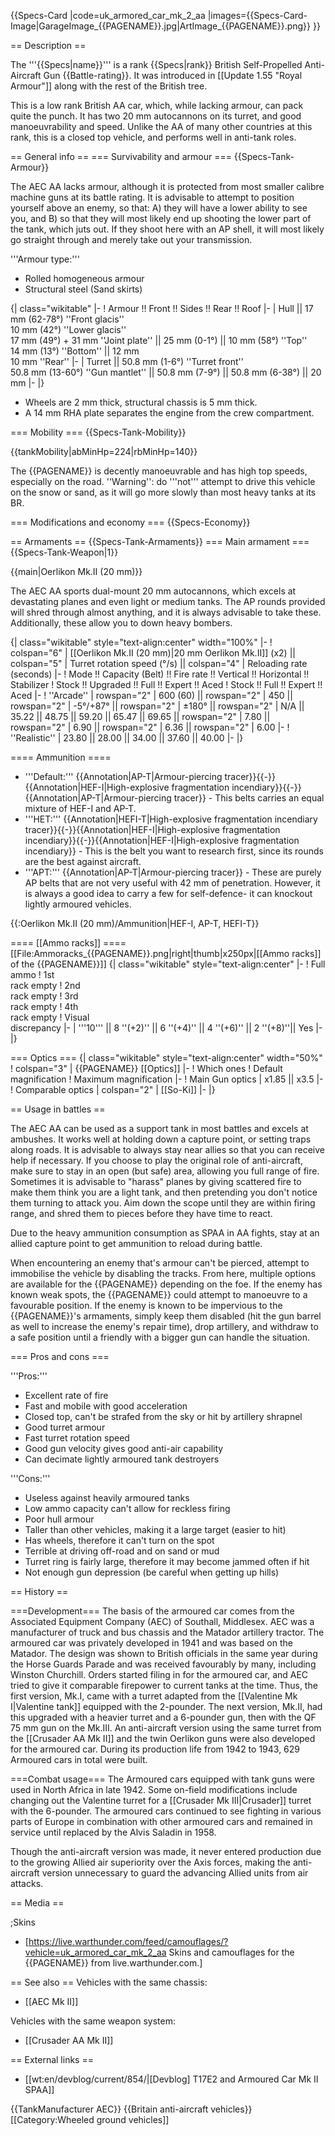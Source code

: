 {{Specs-Card
|code=uk_armored_car_mk_2_aa
|images={{Specs-Card-Image|GarageImage_{{PAGENAME}}.jpg|ArtImage_{{PAGENAME}}.png}}
}}

== Description ==
<!-- ''In the description, the first part should be about the history of the creation and combat usage of the vehicle, as well as its key features. In the second part, tell the reader about the ground vehicle in the game. Insert a screenshot of the vehicle, so that if the novice player does not remember the vehicle by name, he will immediately understand what kind of vehicle the article is talking about.'' -->
The '''{{Specs|name}}''' is a rank {{Specs|rank}} British Self-Propelled Anti-Aircraft Gun {{Battle-rating}}. It was introduced in [[Update 1.55 "Royal Armour"]] along with the rest of the British tree.

This is a low rank British AA car, which, while lacking armour, can pack quite the punch. It has two 20 mm autocannons on its turret, and good manoeuvrability and speed. Unlike the AA of many other countries at this rank, this is a closed top vehicle, and performs well in anti-tank roles.

== General info ==
=== Survivability and armour ===
{{Specs-Tank-Armour}}
<!-- ''Describe armour protection. Note the most well protected and key weak areas. Appreciate the layout of modules as well as the number and location of crew members. Is the level of armour protection sufficient, is the placement of modules helpful for survival in combat? If necessary use a visual template to indicate the most secure and weak zones of the armour.'' -->
The AEC AA lacks armour, although it is protected from most smaller calibre machine guns at its battle rating. It is advisable to attempt to position yourself above an enemy, so that: A) they will have a lower ability to see you, and B) so that they will most likely end up shooting the lower part of the tank, which juts out. If they shoot here with an AP shell, it will most likely go straight through and merely take out your transmission.

'''Armour type:'''

* Rolled homogeneous armour
* Structural steel (Sand skirts)

{| class="wikitable"
|-
! Armour !! Front !! Sides !! Rear !! Roof
|-
| Hull || 17 mm (62-78°) ''Front glacis'' <br> 10 mm (42°) ''Lower glacis'' <br> 17 mm (49°) + 31 mm ''Joint plate'' || 25 mm (0-1°) || 10 mm (58°) ''Top'' <br> 14 mm (13°) ''Bottom'' || 12 mm <br> 10 mm ''Rear''
|-
| Turret || 50.8 mm (1-6°) ''Turret front'' <br> 50.8 mm (13-60°) ''Gun mantlet'' || 50.8 mm (7-9°) || 50.8 mm (6-38°) || 20 mm
|-
|}

* Wheels are 2 mm thick, structural chassis is 5 mm thick.
* A 14 mm RHA plate separates the engine from the crew compartment.

=== Mobility ===
{{Specs-Tank-Mobility}}
<!-- ''Write about the mobility of the ground vehicle. Estimate the specific power and manoeuvrability, as well as the maximum speed forwards and backwards.'' -->

{{tankMobility|abMinHp=224|rbMinHp=140}}

The {{PAGENAME}} is decently manoeuvrable and has high top speeds, especially on the road. ''Warning'': do '''not''' attempt to drive this vehicle on the snow or sand, as it will go more slowly than most heavy tanks at its BR.

=== Modifications and economy ===
{{Specs-Economy}}

== Armaments ==
{{Specs-Tank-Armaments}}
=== Main armament ===
{{Specs-Tank-Weapon|1}}
<!-- ''Give the reader information about the characteristics of the main gun. Assess its effectiveness in a battle based on the reloading speed, ballistics and the power of shells. Do not forget about the flexibility of the fire, that is how quickly the cannon can be aimed at the target, open fire on it and aim at another enemy. Add a link to the main article on the gun: <code><nowiki>{{main|Name of the weapon}}</nowiki></code>. Describe in general terms the ammunition available for the main gun. Give advice on how to use them and how to fill the ammunition storage.'' -->
{{main|Oerlikon Mk.II (20 mm)}}

The AEC AA sports dual-mount 20 mm autocannons, which excels at devastating planes and even light or medium tanks. The AP rounds provided will shred through almost anything, and it is always advisable to take these. Additionally, these allow you to down heavy bombers.

{| class="wikitable" style="text-align:center" width="100%"
|-
! colspan="6" | [[Oerlikon Mk.II (20 mm)|20 mm Oerlikon Mk.II]] (x2) || colspan="5" | Turret rotation speed (°/s) || colspan="4" | Reloading rate (seconds)
|-
! Mode !! Capacity (Belt) !! Fire rate !! Vertical !! Horizontal !! Stabilizer
! Stock !! Upgraded !! Full !! Expert !! Aced
! Stock !! Full !! Expert !! Aced
|-
! ''Arcade''
| rowspan="2" | 600 (60) || rowspan="2" | 450 || rowspan="2" | -5°/+87° || rowspan="2" | ±180° || rowspan="2" | N/A || 35.22 || 48.75 || 59.20 || 65.47 || 69.65 || rowspan="2" | 7.80 || rowspan="2" | 6.90 || rowspan="2" | 6.36 || rowspan="2" | 6.00
|-
! ''Realistic''
| 23.80 || 28.00 || 34.00 || 37.60 || 40.00
|-
|}

==== Ammunition ====

* '''Default:''' {{Annotation|AP-T|Armour-piercing tracer}}{{-}}{{Annotation|HEF-I|High-explosive fragmentation incendiary}}{{-}}{{Annotation|AP-T|Armour-piercing tracer}} - This belts carries an equal mixture of HEF-I and AP-T.
* '''HET:''' {{Annotation|HEFI-T|High-explosive fragmentation incendiary tracer}}{{-}}{{Annotation|HEF-I|High-explosive fragmentation incendiary}}{{-}}{{Annotation|HEF-I|High-explosive fragmentation incendiary}} - This is the belt you want to research first, since its rounds are the best against aircraft.
* '''APT:''' {{Annotation|AP-T|Armour-piercing tracer}} - These are purely AP belts that are not very useful with 42 mm of penetration. However, it is always a good idea to carry a few for self-defence- it can knockout lightly armoured vehicles.

{{:Oerlikon Mk.II (20 mm)/Ammunition|HEF-I, AP-T, HEFI-T}}

==== [[Ammo racks]] ====
[[File:Ammoracks_{{PAGENAME}}.png|right|thumb|x250px|[[Ammo racks]] of the {{PAGENAME}}]]
{| class="wikitable" style="text-align:center"
|-
! Full<br>ammo
! 1st<br>rack empty
! 2nd<br>rack empty
! 3rd<br>rack empty
! 4th<br>rack empty
! Visual<br>discrepancy
|-
| '''10''' || 8 ''(+2)'' || 6 ''(+4)'' || 4 ''(+6)'' || 2 ''(+8)''|| Yes
|-
|}

=== Optics ===
{| class="wikitable" style="text-align:center" width="50%"
! colspan="3" | {{PAGENAME}} [[Optics]]
|-
! Which ones
! Default magnification
! Maximum magnification
|-
! Main Gun optics
| x1.85 || x3.5
|-
! Comparable optics
| colspan="2" | [[So-Ki]]
|-
|}

== Usage in battles ==
<!-- ''Describe the tactics of playing in the vehicle, the features of using vehicles in the team and advice on tactics. Refrain from creating a "guide" - do not impose a single point of view but instead give the reader food for thought. Describe the most dangerous enemies and give recommendations on fighting them. If necessary, note the specifics of the game in different modes (AB, RB, SB).'' -->
The AEC AA can be used as a support tank in most battles and excels at ambushes. It works well at holding down a capture point, or setting traps along roads. It is advisable to always stay near allies so that you can receive help if necessary. If you choose to play the original role of anti-aircraft, make sure to stay in an open (but safe) area, allowing you full range of fire. Sometimes it is advisable to "harass" planes by giving scattered fire to make them think you are a light tank, and then pretending you don't notice them turning to attack you. Aim down the scope until they are within firing range, and shred them to pieces before they have time to react.

Due to the heavy ammunition consumption as SPAA in AA fights, stay at an allied capture point to get ammunition to reload during battle.

When encountering an enemy that's armour can't be pierced, attempt to immobilise the vehicle by disabling the tracks. From here, multiple options are available for the {{PAGENAME}} depending on the foe. If the enemy has known weak spots, the {{PAGENAME}} could attempt to manoeuvre to a favourable position. If the enemy is known to be impervious to the {{PAGENAME}}'s armaments, simply keep them disabled (hit the gun barrel as well to increase the enemy's repair time), drop artillery, and withdraw to a safe position until a friendly with a bigger gun can handle the situation.

=== Pros and cons ===
<!-- ''Summarise and briefly evaluate the vehicle in terms of its characteristics and combat effectiveness. Mark its pros and cons in a bulleted list. Try not to use more than 6 points for each of the characteristics. Avoid using categorical definitions such as "bad", "good" and the like - use substitutions with softer forms such as "inadequate" and "effective".'' -->

'''Pros:'''

* Excellent rate of fire
* Fast and mobile with good acceleration
* Closed top, can't be strafed from the sky or hit by artillery shrapnel
* Good turret armour
* Fast turret rotation speed
* Good gun velocity gives good anti-air capability
* Can decimate lightly armoured tank destroyers

'''Cons:'''

* Useless against heavily armoured tanks
* Low ammo capacity can't allow for reckless firing
* Poor hull armour
* Taller than other vehicles, making it a large target (easier to hit)
* Has wheels, therefore it can't turn on the spot
* Terrible at driving off-road and on sand or mud
* Turret ring is fairly large, therefore it may become jammed often if hit
* Not enough gun depression (be careful when getting up hills)

== History ==
<!-- ''Describe the history of the creation and combat usage of the vehicle in more detail than in the introduction. If the historical reference turns out to be too long, take it to a separate article, taking a link to the article about the vehicle and adding a block "/History" (example: <nowiki>https://wiki.warthunder.com/(Vehicle-name)/History</nowiki>) and add a link to it here using the <code>main</code> template. Be sure to reference text and sources by using <code><nowiki><ref></ref></nowiki></code>, as well as adding them at the end of the article with <code><nowiki><references /></nowiki></code>. This section may also include the vehicle's dev blog entry (if applicable) and the in-game encyclopedia description (under <code><nowiki>=== In-game description ===</nowiki></code>, also if applicable).'' -->
===Development===
The basis of the armoured car comes from the Associated Equipment Company (AEC) of Southall, Middlesex. AEC was a manufacturer of truck and bus chassis and the Matador artillery tractor. The armoured car was privately developed in 1941 and was based on the Matador. The design was shown to British officials in the same year during the Horse Guards Parade and was received favourably by many, including Winston Churchill. Orders started filing in for the armoured car, and AEC tried to give it comparable firepower to current tanks at the time. Thus, the first version, Mk.I, came with a turret adapted from the [[Valentine Mk I|Valentine tank]] equipped with the 2-pounder. The next version, Mk.II, had this upgraded with a heavier turret and a 6-pounder gun, then with the QF 75 mm gun on the Mk.III. An anti-aircraft version using the same turret from the [[Crusader AA Mk II]] and the twin Oerlikon guns were also developed for the armoured car. During its production life from 1942 to 1943, 629 Armoured cars in total were built.

===Combat usage===
The Armoured cars equipped with tank guns were used in North Africa in late 1942. Some on-field modifications include changing out the Valentine turret for a [[Crusader Mk III|Crusader]] turret with the 6-pounder. The armoured cars continued to see fighting in various parts of Europe in combination with other armoured cars and remained in service until replaced by the Alvis Saladin in 1958.

Though the anti-aircraft version was made, it never entered production due to the growing Allied air superiority over the Axis forces, making the anti-aircraft version unnecessary to guard the advancing Allied units from air attacks.

== Media ==
<!-- ''Excellent additions to the article would be video guides, screenshots from the game, and photos.'' -->

;Skins

* [https://live.warthunder.com/feed/camouflages/?vehicle=uk_armored_car_mk_2_aa Skins and camouflages for the {{PAGENAME}} from live.warthunder.com.]

== See also ==
Vehicles with the same chassis:

* [[AEC Mk II]]

Vehicles with the same weapon system:

* [[Crusader AA Mk II]]

== External links ==
<!-- ''Paste links to sources and external resources, such as:''
* ''topic on the official game forum;''
* ''other literature.'' -->

* [[wt:en/devblog/current/854/|[Devblog] T17E2 and Armoured Car Mk II SPAA]]

{{TankManufacturer AEC}}
{{Britain anti-aircraft vehicles}}
[[Category:Wheeled ground vehicles]]